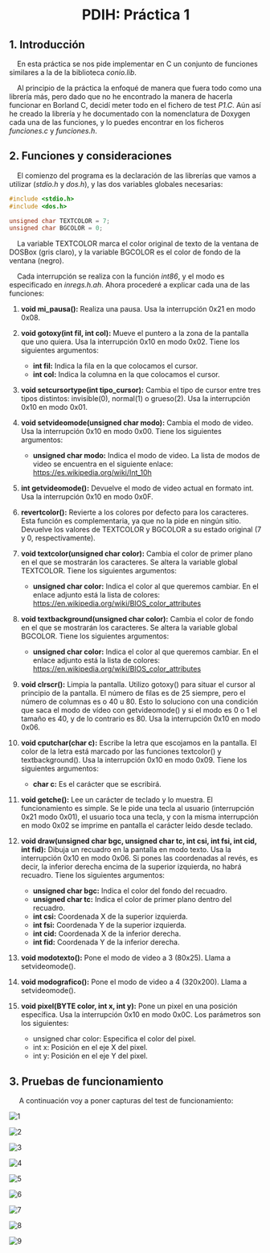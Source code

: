 <h1><b><p align=center> PDIH: Práctica 1</p></b></h1>

## **1. Introducción**

&nbsp;&nbsp;&nbsp;&nbsp;En esta práctica se nos pide implementar en C un conjunto de funciones similares a la de la biblioteca *conio.lib*.

&nbsp;&nbsp;&nbsp;&nbsp;Al principio de la práctica la enfoqué de manera que fuera todo como una librería más, pero dado que no he encontrado la manera de hacerla funcionar en Borland C, decidí meter todo en el fichero de test *P1.C*. Aún así he creado la librería y he documentado con la nomenclatura de Doxygen cada una de las funciones, y lo puedes encontrar en los ficheros *funciones.c* y *funciones.h*.

## **2. Funciones y consideraciones**

&nbsp;&nbsp;&nbsp;&nbsp;El comienzo del programa es la declaración de las librerías que vamos a utilizar (*stdio.h* y *dos.h*), y las dos variables globales necesarias:

```C
#include <stdio.h>
#include <dos.h>

unsigned char TEXTCOLOR = 7;
unsigned char BGCOLOR = 0;
```

&nbsp;&nbsp;&nbsp;&nbsp;La variable TEXTCOLOR marca el color original de texto de la ventana de DOSBox (gris claro), y la variable BGCOLOR es el color de fondo de la ventana (negro).

&nbsp;&nbsp;&nbsp;&nbsp;Cada interrupción se realiza con la función *int86*, y el modo es especificado en *inregs.h.ah*. Ahora procederé a explicar cada una de las funciones:

1. **void mi_pausa():** Realiza una pausa. Usa la interrupción 0x21 en modo 0x08.

2. **void gotoxy(int fil, int col):** Mueve el puntero a la zona de la pantalla que uno quiera. Usa la interrupción 0x10 en modo 0x02. Tiene los siguientes argumentos:
   + **int fil:** Indica la fila en la que colocamos el cursor.
   + **int col:** Indica la columna en la que colocamos el cursor.

3. **void setcursortype(int tipo_cursor):** Cambia el tipo de cursor entre tres tipos distintos: invisible(0), normal(1) o grueso(2). Usa la interrupción 0x10 en modo 0x01.

4. **void setvideomode(unsigned char modo):** Cambia el modo de video. Usa la interrupción 0x10 en modo 0x00. Tiene los siguientes argumentos:
   + **unsigned char modo:** Indica el modo de video. La lista de modos de video se encuentra en el siguiente enlace: https://es.wikipedia.org/wiki/Int_10h

5. **int getvideomode():** Devuelve el modo de video actual en formato int. Usa la interrupción 0x10 en modo 0x0F.

6. **revertcolor():** Revierte a los colores por defecto para los caracteres. Esta función es complementaria, ya que no la pide en ningún sitio. Devuelve los valores de TEXTCOLOR y BGCOLOR a su estado original (7 y 0, respectivamente).

7. **void textcolor(unsigned char color):** Cambia el color de primer plano en el que se mostrarán los caracteres. Se altera la variable global TEXTCOLOR. Tiene los siguientes argumentos:
   + **unsigned char color:** Indica el color al que queremos cambiar. En el enlace adjunto está la lista de colores: https://en.wikipedia.org/wiki/BIOS_color_attributes

8. **void textbackground(unsigned char color):** Cambia el color de fondo en el que se mostrarán los caracteres. Se altera la variable global BGCOLOR. Tiene los siguientes argumentos:
   + **unsigned char color:** Indica el color al que queremos cambiar. En el enlace adjunto está la lista de colores: https://en.wikipedia.org/wiki/BIOS_color_attributes

9. **void clrscr():** Limpia la pantalla. Utilizo gotoxy() para situar el cursor al principio de la pantalla. El número de filas es de 25 siempre, pero el número de columnas es o 40 u 80. Esto lo soluciono con una condición que saca el modo de vídeo con getvideomode() y si el modo es 0 o 1 el tamaño es 40, y de lo contrario es 80. Usa la interrupción 0x10 en modo 0x06.

10. **void cputchar(char c):** Escribe la letra que escojamos en la pantalla. El color de la letra está marcado por las funciones textcolor() y textbackground(). Usa la interrupción 0x10 en modo 0x09. Tiene los siguientes argumentos:
      + **char c:** Es el carácter que se escribirá.

11. **void getche():** Lee un carácter de teclado y lo muestra. El funcionamiento es simple. Se le pide una tecla al usuario (interrupción 0x21 modo 0x01), el usuario toca una tecla, y con la misma interrupción en modo 0x02 se imprime en pantalla el carácter leido desde teclado.

12. **void draw(unsigned char bgc, unsigned char tc, int csi, int fsi, int cid, int fid):** Dibuja un recuadro en la pantalla en modo texto. Usa la interrupción 0x10 en modo 0x06. Si pones las coordenadas al revés, es decir, la inferior derecha encima de la superior izquierda, no habrá recuadro. Tiene los siguientes argumentos:
      + **unsigned char bgc:** Indica el color del fondo del recuadro.
      + **unsigned char tc:** Indica el color de primer plano dentro del recuadro.
      + **int csi:** Coordenada X de la superior izquierda.
      + **int fsi:** Coordenada Y de la superior izquierda.
      + **int cid:** Coordenada X de la inferior derecha.
      + **int fid:** Coordenada Y de la inferior derecha.

13. **void modotexto():** Pone el modo de video a 3 (80x25). Llama a setvideomode().

14. **void modografico():** Pone el modo de video a 4 (320x200). Llama a setvideomode().

15. **void pixel(BYTE color, int x, int y):** Pone un pixel en una posición específica. Usa la interrupción 0x10 en modo 0x0C. Los parámetros son los siguientes:
      + unsigned char color: Especifica el color del pixel.
      + int x: Posición en el eje X del pixel.
      + int y: Posición en el eje Y del pixel.

## **3. Pruebas de funcionamiento**

&nbsp;&nbsp;&nbsp;&nbsp; A continuación voy a poner capturas del test de funcionamiento:

![1](https://github.com/jcpicco/pdih/blob/main/P1/capturas/1.png "1")

![2](https://github.com/jcpicco/pdih/blob/main/P1/capturas/2.png "2")

![3](https://github.com/jcpicco/pdih/blob/main/P1/capturas/3.png "3")

![4](https://github.com/jcpicco/pdih/blob/main/P1/capturas/4.png "4")

![5](https://github.com/jcpicco/pdih/blob/main/P1/capturas/5.png "5")

![6](https://github.com/jcpicco/pdih/blob/main/P1/capturas/6.png "6")

![7](https://github.com/jcpicco/pdih/blob/main/P1/capturas/7.png "7")

![8](https://github.com/jcpicco/pdih/blob/main/P1/capturas/8.png "8")

![9](https://github.com/jcpicco/pdih/blob/main/P1/capturas/9.png "9")
